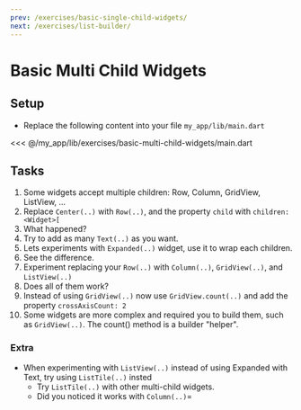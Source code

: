 ```yaml
---
prev: /exercises/basic-single-child-widgets/
next: /exercises/list-builder/
---
```


# Basic Multi Child Widgets

## Setup

- Replace the following content into your file `my_app/lib/main.dart`

<<< @/my_app/lib/exercises/basic-multi-child-widgets/main.dart

## Tasks

1. Some widgets accept multiple children: Row, Column, GridView, ListView, ...
2. Replace `Center(..)` with `Row(..)`, and the property `child` with `children: <Widget>[`
3. What happened?
4. Try to add as many `Text(..)` as you want.
5. Lets experiments with `Expanded(..)` widget, use it to wrap each children.
6. See the difference.
7. Experiment replacing your `Row(..)` with `Column(..)`, `GridView(..)`, and `ListView(..)`
8. Does all of them work?
9. Instead of using `GridView(..)` now use `GridView.count(..)` and add the property `crossAxisCount: 2`
10. Some widgets are more complex and required you to build them, such as `GridView(..)`. The count() method is a builder "helper".

### Extra

- When experimenting with `ListView(..)` instead of using Expanded with Text, try using `ListTile(..)` insted
  - Try `ListTile(..)` with other multi-child widgets.
  - Did you noticed it works with `Column(..)`=